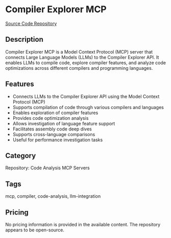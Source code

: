 # Compiler Explorer MCP

[Source Code Repository](https://github.com/torshepherd/compiler-explorer-mcp)

## Description
Compiler Explorer MCP is a Model Context Protocol (MCP) server that connects Large Language Models (LLMs) to the Compiler Explorer API. It enables LLMs to compile code, explore compiler features, and analyze code optimizations across different compilers and programming languages.

## Features
- Connects LLMs to the Compiler Explorer API using the Model Context Protocol (MCP)
- Supports compilation of code through various compilers and languages
- Enables exploration of compiler features
- Provides code optimization analysis
- Allows investigation of language feature support
- Facilitates assembly code deep dives
- Supports cross-language comparisons
- Useful for performance investigation tasks

## Category
Repository: Code Analysis MCP Servers

## Tags
mcp, compiler, code-analysis, llm-integration

## Pricing
No pricing information is provided in the available content. The repository appears to be open-source.